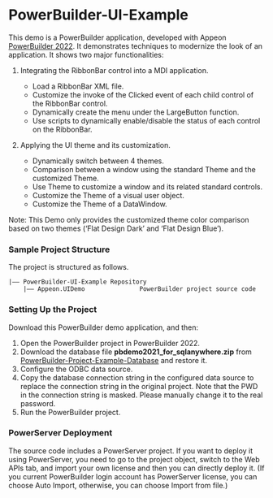 ﻿# PowerBuilder-UI-Example

This demo is a PowerBuilder application, developed with Appeon [PowerBuilder 2022](https://www.appeon.com/products/powerbuilder). It demonstrates techniques to modernize the look of an application. It shows two major functionalities:

1. Integrating the RibbonBar control into a MDI application.
   -  Load a RibbonBar XML file.
   -  Customize the invoke of the Clicked event of each child control of the RibbonBar control.
   -  Dynamically create the menu under the LargeButton function.
   -  Use scripts to dynamically enable/disable the status of each control on the RibbonBar.

2. Applying the UI theme and its customization.
   -  Dynamically switch between 4 themes.
   -  Comparison between a window using the standard Theme and the customized Theme.
   -  Use Theme to customize a window and its related standard controls.
   -  Customize the Theme of a visual user object.
   -  Customize the Theme of a DataWindow.


Note: This Demo only provides the customized theme color comparison based on two themes (‘Flat Design Dark’ and ‘Flat Design Blue’).

### Sample Project Structure

The project is structured as follows.

```
|—— PowerBuilder-UI-Example Repository 
	|—— Appeon.UIDemo				PowerBuilder project source code
```

### Setting Up the Project

Download this PowerBuilder demo application, and then:

1. Open the PowerBuilder project in PowerBuilder 2022.
2. Download the database file **pbdemo2021_for_sqlanywhere.zip** from [PowerBuilder-Project-Example-Database](https://github.com/Appeon/PowerBuilder-Project-Example-Database) and restore it.
3. Configure the ODBC data source.
4. Copy the database connection string in the configured data source to replace the connection string in the original project. Note that the PWD in the connection string is masked. Please manually change it to the real password.
5. Run the PowerBuilder project.

### PowerServer Deployment

The source code includes a PowerServer project. If you want to deploy it using PowerServer, you need to go to the project object, switch to the Web APIs tab, and import your own license and then you can directly deploy it. (If you current PowerBuilder login account has PowerServer license, you can choose Auto Import, otherwise, you can choose Import from file.)
